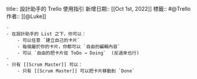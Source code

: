 title:: 設計助手的 Trello 使用指引
新增日期:: [[Oct 1st, 2022]]
標籤:: #@Trello
作者:: [[@Luke]]

	-
	- 在設計助手的 List 之下，你可以：
		- 可以任意 `建立自己的卡片`
		- 每個屬於你的卡片，你都可以 `自由的編輯內容`
		- 可以 `自由的把卡片從 ToDo → Doing`  (反過來也行)
	-
	- 只有 [[Scrum Master]] 可以：
		- 只有 [[Scrum Master]] 可以把卡片移動到 `Done`